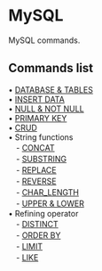 # MySQL

MySQL commands.

## Commands list

• [DATABASE & TABLES](https://github.com/moeyg/MySQL/blob/main/source/DATABASE_TABLES.md)
<br>
• [INSERT DATA](https://github.com/moeyg/MySQL/blob/main/source/INSERT_DATA.md)
<br>
• [NULL & NOT NULL](https://github.com/moeyg/MySQL/blob/main/source/NULL_NOT_NULL.md)
<br>
• [PRIMARY KEY](https://github.com/moeyg/MySQL/blob/main/source/PRIMARY_KEY.md)
<br>
• [CRUD](https://github.com/moeyg/MySQL/blob/main/source/CRUD.md)
<br>
• String functions <br>
　- [CONCAT](https://github.com/moeyg/MySQL/blob/main/source/CONCAT.md) <br>
　- [SUBSTRING](https://github.com/moeyg/MySQL/blob/main/source/SUBSTRING.md)<br>
　- [REPLACE](https://github.com/moeyg/MySQL/blob/main/source/REPLACE.md)<br>
　- [REVERSE](https://github.com/moeyg/MySQL/blob/main/source/REVERSE.md)<br>
　- [CHAR_LENGTH](https://github.com/moeyg/MySQL/blob/main/source/CHAR_LENGTH.md)<br>
　- [UPPER & LOWER](https://github.com/moeyg/MySQL/blob/main/source/UPPER_LOWER.md)
<br>
• Refining operator <br>
　- [DISTINCT](https://github.com/moeyg/MySQL/blob/main/source/DISTINCT.md) <br>
　- [ORDER BY](https://github.com/moeyg/MySQL/blob/main/source/ORDER_BY.md) <br>
　- [LIMIT](https://github.com/moeyg/MySQL/blob/main/source/LIMIT.md) <br>
　- [LIKE](https://github.com/moeyg/MySQL/blob/main/source/LIKE.md)
